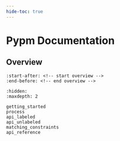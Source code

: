 ```yaml
---
hide-toc: true
---
```


# Pypm Documentation

## Overview 

```{include} ../README.md
:start-after: <!-- start overview -->
:end-before: <!-- end overview -->
```

```{toctree}
:hidden:
:maxdepth: 2

getting_started
process
api_labeled
api_unlabeled
matching_constraints
api_reference
```
